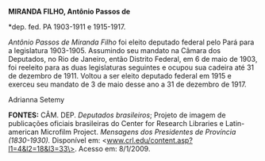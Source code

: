 **MIRANDA FILHO, Antônio Passos de**

\*dep. fed. PA 1903-1911 e 1915-1917.

*Antônio Passos de Miranda Filho* foi eleito deputado federal pelo Pará
para a legislatura 1903-1905. Assumindo seu mandato na Câmara dos
Deputados, no Rio de Janeiro, então Distrito Federal, em 6 de maio de
1903, foi reeleito para as duas legislaturas seguintes e ocupou sua
cadeira até 31 de dezembro de 1911. Voltou a ser eleito deputado federal
em 1915 e exerceu seu mandato de 3 de maio desse ano a 31 de dezembro de
1917.

Adrianna Setemy

**FONTES:** CÂM. DEP. *Deputados brasileiros*; Projeto de imagem de
publicações oficiais brasileiras do Center for Research Libraries e
Latin-american Microfilm Project. *Mensagens dos Presidentes de
Província (1830-1930).* Disponível em:
\<www.crl.edu/content.asp?l1=4&l2=18&l3=33\>. Acesso em: 8/1/2009.
